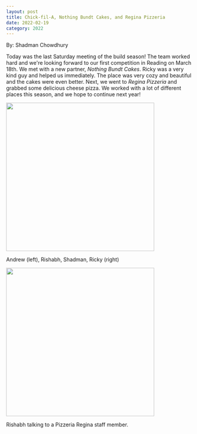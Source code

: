 ```yaml
---
layout: post
title: Chick-fil-A, Nothing Bundt Cakes, and Regina Pizzeria
date: 2022-02-19
category: 2022
---
```

By: Shadman Chowdhury

Today was the last Saturday meeting of the build season! The team worked hard and we're looking forward to our first competition in Reading on March 18th. We met with a new partner, _Nothing Bundt Cakes_. Ricky was a very kind guy and helped us immediately. The place was very cozy and beautiful and the cakes were even better. Next, we went to _Regina Pizzeria_ and grabbed some delicious cheese pizza. We worked with a lot of different places this season, and we hope to continue next year!

<img class="img-responsive" src="{{site.baseurl}}/images/uploads/2022/02/IMG_9171.jpg" width="400" data-fancybox />
<p class="caption">Andrew (left), Rishabh, Shadman, Ricky (right)</p>

<img class="img-responsive" src="{{site.baseurl}}/images/uploads/2022/02/IMG_9173.jpg" width="400" data-fancybox />
<p class="caption">Rishabh talking to a Pizzeria Regina staff member.</p>